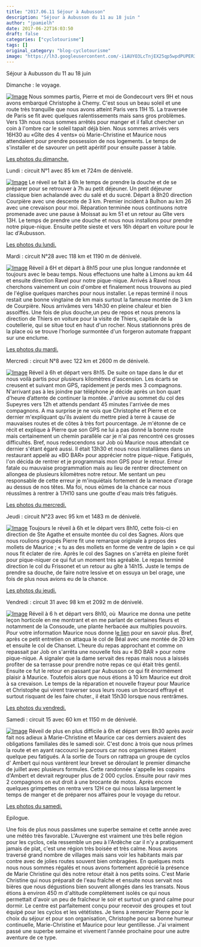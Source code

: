 ```yaml
---
title: "2017.06.11 Séjour à Aubusson"
description: "Séjour à Aubusson du 11 au 18 juin "
author: "jpamielh"
date: 2017-06-22T16:03:50
draft: false
categories: ["cyclotourisme"]
tags: []
original_category: "blog-cyclotourisme"
image: "https://lh3.googleusercontent.com/-i1AUYO3LcTnjEX25qp5wpdPUPER3_GsgPAh_p2vSpOE6yM99VLCxlk8iOhaR54qMuZjMN0Bwr0CTBJ05MNY9-_hAm3cG2GPTZ400psBP_UlE-36rkuzqPfC8v49KgwSXrs6X1xegBS2GOIVQ9tbZ8jJ_9Ui41dPBge5ovjSswH55-2ErUTGUT7a_ksqpg0UjgQsf9pVhgXbrU7E2BBv4bdqrpKs0FrrOzgRIiAxboeVQCUFN5ngPretJ8I3XcaueTMoUokRJTRjKrKGKwOOi2jrZJt_Ze0bK7Qk7kXMpdn9lQl2Sgyr7HM3r2p0965_ntWI3AK153mDWSQm08mYoiMDULWl1Ux4vVWPOFZ7YNiGQdGhtWYq44KHkS8yBRTqq8BDUxMF6VrTx5l-5b-AuXnc_g_zavsFpNdZottCVnsWBa8M_9GeGw9LVT39V8iWvPIw3dA-66nSIcDHPgKixGP4Ea7Tu2Wn3sTlaUL6H-p5cZYvGidw6xbx-lHyueQ7-2Z5nedP2F2WKUGjocsW1HLdwlNPZRu2kc0LGYOlq7eL5pFgQC5kbq-i19_BA7CtAumQs2Ur0Eq7XTqgB1JwICzsLn0Jcmrv1lMevYRYBZqGoIsK9zacfMsd80DRY2IEgU4yuJJIF0YsnwmuZciiDfEL0-Vds88_6CvEiqUUH8Q=w200"
---
```


S&eacute;jour &agrave; Aubusson du 11 au 18 juin&nbsp;

<!--more-->

Dimanche&nbsp;: le voyage.

[![Image](https://lh3.googleusercontent.com/Pc9A7o-OPy3_o-sacVVTNVnfHEGL9U3IgrpMnw60IBaa32ISNv9wx7Dn7Y5MQUreybMHkyosxioCjTCna47k2a7_0aqwYeR8Jvn1wmuKn_Zkde5cvQJ0KZ4b2mJn-OogCgOY7nnbIHfHedaVOzfMTD-M0EPVvIEqMU_8mQ4QtD5-9gDm05l1ocPNRIOBy9IFjr7WiS_pl2avqtdz9axsS05w2QwvpE8rmgkeH1zhCWN2c-zRhjDviHWP6BlrzCVaq0-gGSlYnQOhZisHlVBnY09-cPpN2ebQPWGcC5O4Z2svTHH6w3igUE8_6kodq2VTugWE_0q63b8vOwuP35XclrVIMaI2lygWYMH0w5T8AUCFgP1N_WD4VZum7mXTLgja9Xj4peRY7fWGEpCIeoKTI7u5rnm9hBV_t5Oa9p79YKQiMI4rzs6xhJR7SGav0fAz5WAFPzgNQVM7Ujjr8QkrwXoUNRJINfXytfNZiH7D9xJ5sH9ZKQZew3LJNujEA8BNRAwAfSFqZK11iT58sZjaA_ODX_PlUDxVdEkj2hrH6_gUgi-23K1EkDUUv94ZK3RMt7Z0ROLf1NA9bClQknvglbAqPpXWmaCfFfcnHzbJ2Mun8vuU8by0lAcDnOTB_GZO1dhMOSaFsO0MwLQzPxeJNClwL-_36kSsNpkHlPEyqIU=w1215-h912-no)](https://lh3.googleusercontent.com/Pc9A7o-OPy3_o-sacVVTNVnfHEGL9U3IgrpMnw60IBaa32ISNv9wx7Dn7Y5MQUreybMHkyosxioCjTCna47k2a7_0aqwYeR8Jvn1wmuKn_Zkde5cvQJ0KZ4b2mJn-OogCgOY7nnbIHfHedaVOzfMTD-M0EPVvIEqMU_8mQ4QtD5-9gDm05l1ocPNRIOBy9IFjr7WiS_pl2avqtdz9axsS05w2QwvpE8rmgkeH1zhCWN2c-zRhjDviHWP6BlrzCVaq0-gGSlYnQOhZisHlVBnY09-cPpN2ebQPWGcC5O4Z2svTHH6w3igUE8_6kodq2VTugWE_0q63b8vOwuP35XclrVIMaI2lygWYMH0w5T8AUCFgP1N_WD4VZum7mXTLgja9Xj4peRY7fWGEpCIeoKTI7u5rnm9hBV_t5Oa9p79YKQiMI4rzs6xhJR7SGav0fAz5WAFPzgNQVM7Ujjr8QkrwXoUNRJINfXytfNZiH7D9xJ5sH9ZKQZew3LJNujEA8BNRAwAfSFqZK11iT58sZjaA_ODX_PlUDxVdEkj2hrH6_gUgi-23K1EkDUUv94ZK3RMt7Z0ROLf1NA9bClQknvglbAqPpXWmaCfFfcnHzbJ2Mun8vuU8by0lAcDnOTB_GZO1dhMOSaFsO0MwLQzPxeJNClwL-_36kSsNpkHlPEyqIU=w1215-h912-no)
Nous sommes partis, Pierre et moi de Gondecourt vers 9H et nous avons embarqu&eacute; Christophe &agrave; Chemy. C'est sous un beau soleil et une route tr&egrave;s tranquille que nous avons atteint Paris vers 11H 15. La travers&eacute;e de Paris se fit avec quelques ralentissements mais sans gros probl&egrave;mes. Vers 13h nous nous sommes arr&ecirc;t&eacute;s pour manger et il fallut chercher un coin &agrave; l'ombre car le soleil tapait d&eacute;j&agrave; bien. Nous sommes arriv&eacute;s vers 16H30 au &laquo;G&icirc;te des 4 vents&raquo; o&ugrave; Marie-Christine et Maurice nous attendaient pour prendre possession de nos logements. Le temps de s'installer et de savourer un petit ap&eacute;ritif pour ensuite passer &agrave; table.

[Les photos du dimanche.](https://goo.gl/photos/y9R257PbgGdsVtBg9)

Lundi : circuit N&deg;1 avec 85 km et 724m de d&eacute;nivel&eacute;.

[![Image](https://lh3.googleusercontent.com/tsTo0iZq6SFvxAJH48Y3IYfJ6wfvKcwjg_nWG_4uKbc7JpqiO70JJDCmC5rdL2h9yXQ7hB4rBClMdx-3RWn7DP19DhvTsi-mns2-B0-Nbr0M2F11Ss8EXc-RcC2tiGp3kPf4pFRqe5QUP7mG3lSWwqmzA9IBh40RbAsG7PV2IlbRWmXDvaCQc6y7xyDO6-2WMu3SPhkYKQiZum62cEV1cNXpq4iQ29XfitecVeSS_zNjodu2UvWfq-g-i92FyDe98mkkjS4UB8zvdZ44jxddX6e2sgvh1txc9VVdf0Fh2fN1gblqwibDQnx8FZ4mUeXZGZfHNMZhSFlIKtEECQCTEU5cTbuSbvgzqzT8CP9maTcxVkRXbb5U3-uslLYSJvUgdknmLiTnpbTX2PC2J8aDnLAxcBQVCTbpwiF36UslMaTgpR9mXNj7UT2ocUffTiKs9vO89hJA58PisSfGdI03BX3keLMMcxHKIMg5eq8BiAKQrOyyC7W_IrvaXkCNjgWrJHLwiJd0EgWppJ8od1PvoYX2bUNfG0iRMXyaklThX6LfrlfaCHjXrxs7_lZpYZXfdEu9w2cPnbBwbZItmaupE5Z8ZE0qk4UA6D4EjE-WseYyPl5HweZeSQkcxdgizGMJrFMXvidODM4QOubTO5zvv1QA7DU0atQ_Z08Qbk1VL20=w1024-h768-no)](https://lh3.googleusercontent.com/tsTo0iZq6SFvxAJH48Y3IYfJ6wfvKcwjg_nWG_4uKbc7JpqiO70JJDCmC5rdL2h9yXQ7hB4rBClMdx-3RWn7DP19DhvTsi-mns2-B0-Nbr0M2F11Ss8EXc-RcC2tiGp3kPf4pFRqe5QUP7mG3lSWwqmzA9IBh40RbAsG7PV2IlbRWmXDvaCQc6y7xyDO6-2WMu3SPhkYKQiZum62cEV1cNXpq4iQ29XfitecVeSS_zNjodu2UvWfq-g-i92FyDe98mkkjS4UB8zvdZ44jxddX6e2sgvh1txc9VVdf0Fh2fN1gblqwibDQnx8FZ4mUeXZGZfHNMZhSFlIKtEECQCTEU5cTbuSbvgzqzT8CP9maTcxVkRXbb5U3-uslLYSJvUgdknmLiTnpbTX2PC2J8aDnLAxcBQVCTbpwiF36UslMaTgpR9mXNj7UT2ocUffTiKs9vO89hJA58PisSfGdI03BX3keLMMcxHKIMg5eq8BiAKQrOyyC7W_IrvaXkCNjgWrJHLwiJd0EgWppJ8od1PvoYX2bUNfG0iRMXyaklThX6LfrlfaCHjXrxs7_lZpYZXfdEu9w2cPnbBwbZItmaupE5Z8ZE0qk4UA6D4EjE-WseYyPl5HweZeSQkcxdgizGMJrFMXvidODM4QOubTO5zvv1QA7DU0atQ_Z08Qbk1VL20=w1024-h768-no)
Le r&eacute;veil se fait &agrave; 6h le temps de prendre la douche et de se pr&eacute;parer pour se retrouver &agrave; 7h au petit d&eacute;jeuner. Un petit d&eacute;jeuner classique bien achaland&eacute; avec du sal&eacute; et du sucr&eacute;.
D&eacute;part &agrave; 8h20 direction Courpi&egrave;re avec une descente de 3 km. Premier incident &agrave; Bulhon au km 26 avec une crevaison pour moi. R&eacute;paration termin&eacute;e nous continuons notre promenade avec une pause &agrave; Moissat au km 51 et un retour au G&icirc;te vers 13H. Le temps de prendre une douche et nous nous installons pour prendre notre pique-nique. Ensuite petite sieste et vers 16h d&eacute;part en voiture pour le lac d'Aubusson.

[Les photos du lundi.](https://goo.gl/photos/iBjiHo1c4PBPw9J78)

Mardi&nbsp;: circuit N&deg;28 avec 118 km et 1190 m de d&eacute;nivel&eacute;.

[![Image](https://lh3.googleusercontent.com/g9PjzFr1_UyUPp9TF6n5vtFT-XLX0HoNAl9rQJKV--tmlf7u3OeCjrRMpnuHNRfE9EexiX-c6bbpNeus9GG3jnflbiLVxKM-CbCzXn2wggGPm-ZVBAGMHdAXNjeXTqwN7kTgkpccdHVxmjyQDQgESD_UNcqMCGt1OiKeYGAI2tQbpRVne0qIkwvCpxDDKrlDPKVcE0bd6lTt7qQcofHpeKqmlg_jktqxDJ0gAAnKwmGGk9gvtKx8FFJ6zb7p7QE_DrASuHzS_7PrqeS1KbXVkT0JQS58yYOND_JKICq69MJ-DsMTGjTpkfPmYZCm3A5vihBoNZtJY1g30mte2d40iAnEBjOM6jrdUEq40AcOUCYi4GwmEOjV5YNyx4sxjrUhm2hhmZpyDFOggN4667LqEZH6hS_DNPpZhbC00h2GfCHp7pPLzhAOexG8NlCLs9kRX1ec0NGpZfsjwI0LrRspuxG_0QW6y-Vqpf-EnRqy47v5BEl0uERz7p23dVd4CR8HcOApqQdK0OwKYkfVH4Li3YucdT8Gejv9Ipl2Rge9baDcTWixTuX8FaNB7c8VVTbK8PZDm7UbIlv1dpEKEF5aKP8NUBan6MIpoT-VEJNX7uofsffmynHxl_liYIQ0tyGwXZ_UCqaNNF2dfZQO3gAG8SHJfK12PgcJRvD8wOrMKaI=w1024-h768-no)](https://lh3.googleusercontent.com/g9PjzFr1_UyUPp9TF6n5vtFT-XLX0HoNAl9rQJKV--tmlf7u3OeCjrRMpnuHNRfE9EexiX-c6bbpNeus9GG3jnflbiLVxKM-CbCzXn2wggGPm-ZVBAGMHdAXNjeXTqwN7kTgkpccdHVxmjyQDQgESD_UNcqMCGt1OiKeYGAI2tQbpRVne0qIkwvCpxDDKrlDPKVcE0bd6lTt7qQcofHpeKqmlg_jktqxDJ0gAAnKwmGGk9gvtKx8FFJ6zb7p7QE_DrASuHzS_7PrqeS1KbXVkT0JQS58yYOND_JKICq69MJ-DsMTGjTpkfPmYZCm3A5vihBoNZtJY1g30mte2d40iAnEBjOM6jrdUEq40AcOUCYi4GwmEOjV5YNyx4sxjrUhm2hhmZpyDFOggN4667LqEZH6hS_DNPpZhbC00h2GfCHp7pPLzhAOexG8NlCLs9kRX1ec0NGpZfsjwI0LrRspuxG_0QW6y-Vqpf-EnRqy47v5BEl0uERz7p23dVd4CR8HcOApqQdK0OwKYkfVH4Li3YucdT8Gejv9Ipl2Rge9baDcTWixTuX8FaNB7c8VVTbK8PZDm7UbIlv1dpEKEF5aKP8NUBan6MIpoT-VEJNX7uofsffmynHxl_liYIQ0tyGwXZ_UCqaNNF2dfZQO3gAG8SHJfK12PgcJRvD8wOrMKaI=w1024-h768-no)
R&eacute;veil &agrave; 6H et d&eacute;part &agrave; 8h15 pour une plus longue randonn&eacute;e et toujours avec le beau temps. Nous effectuons une halte &agrave; Limons au km 44 et ensuite direction Ravel pour notre pique-nique. Arriv&eacute;s &agrave; Ravel nous cherchons vainement un coin d'ombre et finalement nous trouvons au pied de l'&eacute;glise quelques marches pour nous installer. Le repas termin&eacute; il nous restait une bonne vingtaine de km mais surtout la fameuse mont&eacute;e de 3 km de Courpi&egrave;re. Nous arriv&acirc;mes vers 14h30 en pleine chaleur et bien assoiff&eacute;s. Une fois de plus douche,un peu de repos et nous prenons la direction de Thiers en voiture pour la visite de Thiers, capitale de la coutellerie, qui se situe tout en haut d'un rocher. Nous stationnons pr&egrave;s de la place o&ugrave; se trouve l'horloge surmont&eacute;e d'un forgeron automate frappant sur une enclume.

[Les photos du mardi.](https://goo.gl/photos/Y2UcJm7yVMPTAtaT7)

Mercredi&nbsp;: circuit N&deg;8 avec 122 km et 2600 m de d&eacute;nivel&eacute;.

[![Image](https://lh3.googleusercontent.com/-i1AUYO3LcTnjEX25qp5wpdPUPER3_GsgPAh_p2vSpOE6yM99VLCxlk8iOhaR54qMuZjMN0Bwr0CTBJ05MNY9-_hAm3cG2GPTZ400psBP_UlE-36rkuzqPfC8v49KgwSXrs6X1xegBS2GOIVQ9tbZ8jJ_9Ui41dPBge5ovjSswH55-2ErUTGUT7a_ksqpg0UjgQsf9pVhgXbrU7E2BBv4bdqrpKs0FrrOzgRIiAxboeVQCUFN5ngPretJ8I3XcaueTMoUokRJTRjKrKGKwOOi2jrZJt_Ze0bK7Qk7kXMpdn9lQl2Sgyr7HM3r2p0965_ntWI3AK153mDWSQm08mYoiMDULWl1Ux4vVWPOFZ7YNiGQdGhtWYq44KHkS8yBRTqq8BDUxMF6VrTx5l-5b-AuXnc_g_zavsFpNdZottCVnsWBa8M_9GeGw9LVT39V8iWvPIw3dA-66nSIcDHPgKixGP4Ea7Tu2Wn3sTlaUL6H-p5cZYvGidw6xbx-lHyueQ7-2Z5nedP2F2WKUGjocsW1HLdwlNPZRu2kc0LGYOlq7eL5pFgQC5kbq-i19_BA7CtAumQs2Ur0Eq7XTqgB1JwICzsLn0Jcmrv1lMevYRYBZqGoIsK9zacfMsd80DRY2IEgU4yuJJIF0YsnwmuZciiDfEL0-Vds88_6CvEiqUUH8Q=w387-h290-no)](https://lh3.googleusercontent.com/-i1AUYO3LcTnjEX25qp5wpdPUPER3_GsgPAh_p2vSpOE6yM99VLCxlk8iOhaR54qMuZjMN0Bwr0CTBJ05MNY9-_hAm3cG2GPTZ400psBP_UlE-36rkuzqPfC8v49KgwSXrs6X1xegBS2GOIVQ9tbZ8jJ_9Ui41dPBge5ovjSswH55-2ErUTGUT7a_ksqpg0UjgQsf9pVhgXbrU7E2BBv4bdqrpKs0FrrOzgRIiAxboeVQCUFN5ngPretJ8I3XcaueTMoUokRJTRjKrKGKwOOi2jrZJt_Ze0bK7Qk7kXMpdn9lQl2Sgyr7HM3r2p0965_ntWI3AK153mDWSQm08mYoiMDULWl1Ux4vVWPOFZ7YNiGQdGhtWYq44KHkS8yBRTqq8BDUxMF6VrTx5l-5b-AuXnc_g_zavsFpNdZottCVnsWBa8M_9GeGw9LVT39V8iWvPIw3dA-66nSIcDHPgKixGP4Ea7Tu2Wn3sTlaUL6H-p5cZYvGidw6xbx-lHyueQ7-2Z5nedP2F2WKUGjocsW1HLdwlNPZRu2kc0LGYOlq7eL5pFgQC5kbq-i19_BA7CtAumQs2Ur0Eq7XTqgB1JwICzsLn0Jcmrv1lMevYRYBZqGoIsK9zacfMsd80DRY2IEgU4yuJJIF0YsnwmuZciiDfEL0-Vds88_6CvEiqUUH8Q=w387-h290-no)
R&eacute;veil &agrave; 6h et d&eacute;part vers 8h15. De suite on tape dans le dur et nous voil&agrave; partis pour plusieurs kilom&egrave;tres d'ascension. Les &eacute;carts se creusent et suivant mon GPS, rapidement je perds mes 3 compagnons. N'arrivant pas &agrave; les joindre par t&eacute;l&eacute;phone je d&eacute;cide apr&egrave;s un bon quart d'heure d&rsquo;attente de continuer la mont&eacute;e. J'arrive au sommet du col des Supeyres vers 12h et attends pendant 45 minutes l'arriv&eacute;e de mes compagnons. A ma surprise je ne vois que Christophe et Pierre et ce dernier m'expliquant qu'ils avaient du mettre pied &agrave; terre &agrave; cause de mauvaises routes et de c&ocirc;tes &agrave; tr&egrave;s fort pourcentage. Je m'&eacute;tonne de ce r&eacute;cit et explique &agrave; Pierre que son GPS ne lui a pas donn&eacute; la bonne route mais certainement un chemin parall&egrave;le car je n'ai pas rencontr&eacute; ces grosses difficult&eacute;s. Bref, nous redescendons sur Job o&ugrave; Maurice nous attendait ce dernier s'&eacute;tant &eacute;gar&eacute; aussi. Il &eacute;tait 13h30 et nous nous install&acirc;mes dans un restaurant appel&eacute; au &laquo;BO BAR&raquo; pour appr&eacute;cier notre pique-nique. Fatigu&eacute;s, l'on d&eacute;cida de rentrer et je programmais mon GPS pour le retour. Erreur fatale ou mauvaise programmation mais au lieu de rentrer directement on allongea de plusieurs kilom&egrave;tres notre retour. Me sentant un peu responsable de cette erreur je m'inqui&eacute;tais fortement de la menace d'orage au dessus de nos t&ecirc;tes. Ma foi, nous e&ucirc;mes de la chance car nous r&eacute;uss&icirc;mes &agrave; rentrer &agrave; 17H10 sans une goutte d'eau mais tr&egrave;s fatigu&eacute;s.

[Les photos du mercredi.](https://goo.gl/photos/etYsmSh8HztYkCBy6)

Jeudi : circuit N&deg;23 avec 95 km et 1483 m de d&eacute;nivel&eacute;.

[![Image](https://lh3.googleusercontent.com/e91QjdKcxR0Gv8c1itfM2Iocf0klbnZjps4PvvatUmHBe-4DKDGKqmTizmjIi4WlcktYXnOWcgRTSyyRKrfgbBRToj41wMiOJ0Nh7o1YlAGJlUKkO1mNQzjjSut_CUX2MaDpYkUxj7mc_5lc4UU8XvrvehfVKdRJGGpYcw015caBSXYPDMR-t-hq4hPOmJp2MdLwYQswRWoiEVVSag0rZfMg8h2UXEcdpWMsVns-FCcU8h4gCYCNNiivJOAbcVtKDe2LnGxyQPidYUYT8kMyl-yw727BeRZorFV4a5hWLOXGrnKDlqQxd9PkoA15Zc208uo2ScPmw6wW83INyxmdZ9kEA1byosXEHL_VLOMCnMUbILt6p_uS_Z-QALyo9EC60_RhVs66TzCRxRV0WLxTooYSM9dYCN2WaLtG_k8_GGr2XmCy-322ajvXtU8CYgMnU3TolNnb-S307J878ZdiVNdfAGSx1AhDnlSFs8rkX7F5SoYgVoTO2C8aycca-dTmRaIUQUmSrLt8BO5HGxtKZ2tkg6V8ViFMKDjIcu3V2D1Rd2sLshrQ08zdwyytjTOj8eNjN88_kj_dLoossF_8o-RL7b-klJjNrou7S1XOlpat9A9f0BSk-kT5TPzeK4XdgXMEjF8ud368YB57wHM7GnTgjzfHOCRFP-4Qlmt-suA=w1024-h768-no)](https://lh3.googleusercontent.com/e91QjdKcxR0Gv8c1itfM2Iocf0klbnZjps4PvvatUmHBe-4DKDGKqmTizmjIi4WlcktYXnOWcgRTSyyRKrfgbBRToj41wMiOJ0Nh7o1YlAGJlUKkO1mNQzjjSut_CUX2MaDpYkUxj7mc_5lc4UU8XvrvehfVKdRJGGpYcw015caBSXYPDMR-t-hq4hPOmJp2MdLwYQswRWoiEVVSag0rZfMg8h2UXEcdpWMsVns-FCcU8h4gCYCNNiivJOAbcVtKDe2LnGxyQPidYUYT8kMyl-yw727BeRZorFV4a5hWLOXGrnKDlqQxd9PkoA15Zc208uo2ScPmw6wW83INyxmdZ9kEA1byosXEHL_VLOMCnMUbILt6p_uS_Z-QALyo9EC60_RhVs66TzCRxRV0WLxTooYSM9dYCN2WaLtG_k8_GGr2XmCy-322ajvXtU8CYgMnU3TolNnb-S307J878ZdiVNdfAGSx1AhDnlSFs8rkX7F5SoYgVoTO2C8aycca-dTmRaIUQUmSrLt8BO5HGxtKZ2tkg6V8ViFMKDjIcu3V2D1Rd2sLshrQ08zdwyytjTOj8eNjN88_kj_dLoossF_8o-RL7b-klJjNrou7S1XOlpat9A9f0BSk-kT5TPzeK4XdgXMEjF8ud368YB57wHM7GnTgjzfHOCRFP-4Qlmt-suA=w1024-h768-no)
Toujours le r&eacute;veil &agrave; 6h et le d&eacute;part vers 8h10, cette fois-ci en direction de Ste Agathe et ensuite mont&eacute;e du col des Sagnes. Alors que nous roulions group&eacute;s Pierre fit une remarque originale &agrave; propos des mollets de Maurice&nbsp;; &laquo;&nbsp;tu as des mollets en forme de ventre de lapin&nbsp;&raquo; ce qui nous fit &eacute;clater de rire. Apr&egrave;s le col des Sagnes on s'arr&ecirc;ta en pleine for&ecirc;t pour pique-niquer ce qui fut un moment tr&egrave;s agr&eacute;able. Le repas termin&eacute; direction le col du Frissonet et un retour au g&icirc;te &agrave; 14h15. Juste le temps de prendre sa douche, de faire notre lessive et on essuya un bel orage, une fois de plus nous avions eu de la chance.

[Les photos du jeudi.](https://goo.gl/photos/orcqCR76jKeJxLty9)

Vendredi : circuit 31 avec 98 km et 2092 m de d&eacute;nivel&eacute;.

[![Image](https://lh3.googleusercontent.com/Rn_E6k9CkYTkd2EWNahmjfwUnrvBunM6DJQeosEAJ9zt02e5rM1p9Z0DI5MpS_3g4Kyt6Zhndf55F23U42cTeJGQ4PyvvOeQUEeU6ZAXQMwo9dhd2iTWA-5HCGUWyFX6El63EN00RGq2OZ0OcIqk8mML0gHwT-hgbP4CexpaNaGHjtbzfNwi71BC4ycOa8EH4S09L-cDYLUuExQTVxlPdim06m-FamRTLLsNMMqhoGW_-_v4-G1Hs4zu9dLnXxdQAYFcDH78t-22eQPS2g2oTq_tMwN78Z2o5tiBOAn0iFO58SitBF5jzQvLD7_P5IlTBFTMY--fxMhEj-eOLC-naD632-BKxdHDPuktXmnAbexZ5eyAR3_v29qtSdejbPAtCPiOK7jegVi12tZmWaJNRh7VxapIrwR3htp5LsOrpsCKQNyb6rHw4CPs1Gt9dqs_fRbaRqBfgA6ykO4pvmpUmWye3Kixjx30k8TSzG2aBB-vvDsIcDwebB0JIIY8qf1764DywZvn97bRG2NowMFSu9T5WZ_Q95Gu6VgR5jVnzUa8eiWqNL5ERAfD5eM-x-iWLNyY5Gu_VQ9SrR-9aSKMkbKfMid0faPcE-w0rN-7j2c1cJpv_ArcQYAdNj1Fz-55OY3ocF90e1--u7VM7Ofx_ViWjrSMsLPvbB309sIE_Cs=w1215-h912-no)](https://lh3.googleusercontent.com/Rn_E6k9CkYTkd2EWNahmjfwUnrvBunM6DJQeosEAJ9zt02e5rM1p9Z0DI5MpS_3g4Kyt6Zhndf55F23U42cTeJGQ4PyvvOeQUEeU6ZAXQMwo9dhd2iTWA-5HCGUWyFX6El63EN00RGq2OZ0OcIqk8mML0gHwT-hgbP4CexpaNaGHjtbzfNwi71BC4ycOa8EH4S09L-cDYLUuExQTVxlPdim06m-FamRTLLsNMMqhoGW_-_v4-G1Hs4zu9dLnXxdQAYFcDH78t-22eQPS2g2oTq_tMwN78Z2o5tiBOAn0iFO58SitBF5jzQvLD7_P5IlTBFTMY--fxMhEj-eOLC-naD632-BKxdHDPuktXmnAbexZ5eyAR3_v29qtSdejbPAtCPiOK7jegVi12tZmWaJNRh7VxapIrwR3htp5LsOrpsCKQNyb6rHw4CPs1Gt9dqs_fRbaRqBfgA6ykO4pvmpUmWye3Kixjx30k8TSzG2aBB-vvDsIcDwebB0JIIY8qf1764DywZvn97bRG2NowMFSu9T5WZ_Q95Gu6VgR5jVnzUa8eiWqNL5ERAfD5eM-x-iWLNyY5Gu_VQ9SrR-9aSKMkbKfMid0faPcE-w0rN-7j2c1cJpv_ArcQYAdNj1Fz-55OY3ocF90e1--u7VM7Ofx_ViWjrSMsLPvbB309sIE_Cs=w1215-h912-no)
R&eacute;veil &agrave; 6 h et d&eacute;part vers 8h10, o&ugrave;&nbsp; Maurice me donna une petite le&ccedil;on horticole en me montrant et en me parlant de certaines fleurs et notamment de la Consoude, une plante herbac&eacute;e aux multiples pouvoirs. Pour votre information Maurice nous donne&nbsp;l[e lien](http://www.grands-meres.net/engrais-naturel-recettes/#ReaQmsodIh609V7f.99)&nbsp;pour en savoir plus. Bref, apr&egrave;s ce petit entretien on attaqua le col de B&eacute;al avec une mont&eacute;e de 20 km et ensuite le col de Chanset. L'heure du repas approchant et comme on repassait par Job on s'arr&ecirc;ta une nouvelle fois au &laquo;&nbsp;BO BAR&nbsp;&raquo; pour notre pique-nique. A signaler que la dame servait des repas mais nous a laiss&eacute;s profiter de sa terrasse pour prendre notre repas ce qui &eacute;tait tr&egrave;s gentil. Ensuite ce fut le retour en passant par Aubusson ce qui fit &eacute;norm&eacute;ment plaisir &agrave; Maurice. Toutefois alors que nous &eacute;tions &agrave; 10 km Maurice eut droit &agrave; sa crevaison. Le temps de la r&eacute;paration et nouvelle frayeur pour Maurice et Christophe qui virent traverser sous leurs roues un brocard effray&eacute; et surtout risquant de les faire chuter., il &eacute;tait 15h30 lorsque nous rentr&acirc;mes.

[Les photos du vendredi.](https://goo.gl/photos/4Qjd8e7KJDQivycDA)

Samedi&nbsp;: circuit 15 avec 60 km et 1150 m de d&eacute;nivel&eacute;.

[![Image](https://lh3.googleusercontent.com/FfbEMV5X8yOL_iiJLlrTBVshd98S1v_QvNA9NAPoR9NX8g0tCQ1xSpmyqBGaqgLiY-YgUn9fdYP4UuU5JAK6Gtphyos3qAb7mNBIuyomBgcvo_eqqLO1y5j8rO4fdPjNms2o0ttIvYmsaF16riTHZXU7BmiESmGnl2f0ktizfSL5pIG07Eufv0-geOd2HpiTLRIw5ijDLRFNySfjVnT4KKLeMjGXZS6c6O80sfuJKfd8Jx6dN8HArdxTC_47dpuUyUNjQYt8ySCJJllQTyms0mbqMYGfeXytdFH-M2e0yrc2f6AvC0bqQLmrYhcOFsvwWOhmYmYjuldQJqPJ9Eq7gjcUAJn_IjncMwlZbk57W0-Ol9a5bkPmCkbUefNq-Z8Je4L4QrFIJkpNG_dvz5TsBgnaijge4OGBh-3YPZwmGbz5GBgSwSVU1L7TLetcgpWMcuK9Vj6TehAxMy1SQ9sx_1pd1ASab21msAwCVnBkd1RSlGkU3XlRxa6bIaBpv0Oi3T7ENmiWSoylR3ItdOopM73m758B44Nda0HEZ2cVQyOzzM8rpU2xv8EMTYdqpeLPx2drUDYicQh8IJWL-bM_Y46H8S4u1WubUkLnAafn_4JmWrzbK-P82-on6rbgErSjYGidZ9YQAhair-_cYCsQ2zsVNEMjUImGJ6w-rMsdtBs=w1215-h912-no)](https://lh3.googleusercontent.com/FfbEMV5X8yOL_iiJLlrTBVshd98S1v_QvNA9NAPoR9NX8g0tCQ1xSpmyqBGaqgLiY-YgUn9fdYP4UuU5JAK6Gtphyos3qAb7mNBIuyomBgcvo_eqqLO1y5j8rO4fdPjNms2o0ttIvYmsaF16riTHZXU7BmiESmGnl2f0ktizfSL5pIG07Eufv0-geOd2HpiTLRIw5ijDLRFNySfjVnT4KKLeMjGXZS6c6O80sfuJKfd8Jx6dN8HArdxTC_47dpuUyUNjQYt8ySCJJllQTyms0mbqMYGfeXytdFH-M2e0yrc2f6AvC0bqQLmrYhcOFsvwWOhmYmYjuldQJqPJ9Eq7gjcUAJn_IjncMwlZbk57W0-Ol9a5bkPmCkbUefNq-Z8Je4L4QrFIJkpNG_dvz5TsBgnaijge4OGBh-3YPZwmGbz5GBgSwSVU1L7TLetcgpWMcuK9Vj6TehAxMy1SQ9sx_1pd1ASab21msAwCVnBkd1RSlGkU3XlRxa6bIaBpv0Oi3T7ENmiWSoylR3ItdOopM73m758B44Nda0HEZ2cVQyOzzM8rpU2xv8EMTYdqpeLPx2drUDYicQh8IJWL-bM_Y46H8S4u1WubUkLnAafn_4JmWrzbK-P82-on6rbgErSjYGidZ9YQAhair-_cYCsQ2zsVNEMjUImGJ6w-rMsdtBs=w1215-h912-no)
R&eacute;veil de plus en plus difficile &agrave; 6h et d&eacute;part vers 8h30 apr&egrave;s avoir fait nos adieux &agrave; Marie-Christine et Maurice car ces derniers avaient des obligations familiales d&egrave;s le samedi soir. C'est donc &agrave; trois que nous pr&icirc;mes la route et en ayant raccourci le parcours car nos organismes &eacute;taient quelque peu fatigu&eacute;s. A la sortie de Tours on rattrapa un groupe de cyclos d' Ambert qui nous vant&egrave;rent leur brevet se d&eacute;roulant le premier dimanche de juillet avec plusieurs formules. Cette randonn&eacute;e s'appelle les copains d'Ambert et devrait regrouper plus de 2 000 cyclos. Ensuite pour ravir mes 2 compagnons on eut droit &agrave; une brocante de motos. Apr&egrave;s encore quelques grimpettes on rentra vers 12H ce qui nous laissa largement le temps de manger et de pr&eacute;parer nos affaires pour le voyage du retour.

[Les photos du samedi.](https://goo.gl/photos/h1Ji9fRRo94EQYCA6)

Epilogue.

Une fois de plus nous pass&acirc;mes une superbe semaine et cette ann&eacute;e avec une m&eacute;t&eacute;o tr&egrave;s favorable. L'Auvergne est vraiment une tr&egrave;s belle r&eacute;gion pour les cyclos, cela ressemble un peu &agrave; l'Ard&egrave;che car il n'y a pratiquement jamais de plat, c'est une r&eacute;gion tr&egrave;s bois&eacute;e et tr&egrave;s calme. Nous avons travers&eacute; grand nombre de villages mais sans voir les habitants mais par contre avec de jolies routes souvent bien ombrag&eacute;es. En quelques mots nous nous sommes r&eacute;gal&eacute;s et nous avons fortement appr&eacute;ci&eacute; la pr&eacute;sence de Marie Christine qui d&egrave;s notre retour &eacute;tait &agrave; nos petits soins. C'est Marie Christine qui nous pr&eacute;parait de l'eau fra&icirc;che et ensuite nous servait nos bi&egrave;res que nous d&eacute;gustions bien souvent allong&eacute;s dans les transats. Nous &eacute;tions &agrave; environ 450 m d'altitude compl&egrave;tement isol&eacute;s ce qui nous permettait d'avoir un peu de fra&icirc;cheur le soir et surtout un grand calme pour dormir. Le centre est parfaitement con&ccedil;u pour recevoir des groupes et tout &eacute;quip&eacute; pour les cyclos et les v&eacute;t&eacute;tistes.
Je tiens &agrave; remercier Pierre pour le choix du s&eacute;jour et pour son organisation, Christophe pour sa bonne humeur continuelle, Marie-Christine et Maurice pour leur gentillesse. J'ai vraiment pass&eacute; une superbe semaine et vivement l'ann&eacute;e prochaine pour une autre aventure de ce type.